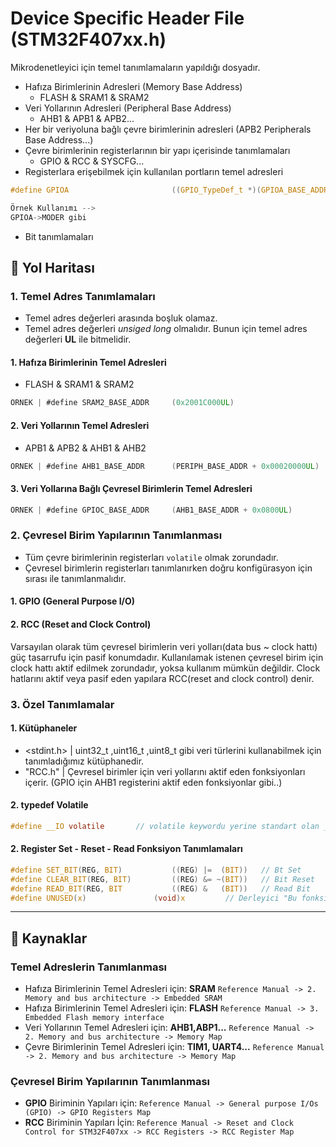 # Device Specific Header File (STM32F407xx.h)   
Mikrodenetleyici için temel tanımlamaların yapıldığı dosyadır. 

- Hafıza Birimlerinin Adresleri (Memory Base Address)
	- FLASH & SRAM1 & SRAM2
- Veri Yollarının Adresleri (Peripheral Base Address)
	- AHB1 & APB1 & APB2...
- Her bir veriyoluna bağlı çevre birimlerinin adresleri (APB2 Peripherals Base Address...)
- Çevre birimlerinin registerlarının bir yapı içerisinde tanımlamaları 
	- GPIO & RCC & SYSCFG...
- Registerlara erişebilmek için kullanılan  portların temel adresleri
```c
#define GPIOA						((GPIO_TypeDef_t *)(GPIOA_BASE_ADDR))

Örnek Kullanımı -->    
GPIOA->MODER gibi
```

- Bit tanımlamaları 


## :dart: Yol Haritası      
### **1. Temel Adres Tanımlamaları**  
- Temel adres değerleri arasında boşluk olamaz.
- Temel adres değerleri _unsiged long_ olmalıdır. Bunun için temel adres değerleri **UL** ile bitmelidir. 
#### 1. Hafıza Birimlerinin Temel Adresleri     
- FLASH & SRAM1 & SRAM2          
```c
ÖRNEK | #define SRAM2_BASE_ADDR		(0x2001C000UL)
```
#### 2. Veri Yollarının Temel Adresleri 
- APB1 & APB2 & AHB1 & AHB2       
```c
ÖRNEK | #define AHB1_BASE_ADDR		(PERIPH_BASE_ADDR + 0x00020000UL)
```   
#### 3. Veri Yollarına Bağlı Çevresel Birimlerin Temel Adresleri 
```c
ÖRNEK | #define GPIOC_BASE_ADDR		(AHB1_BASE_ADDR + 0x0800UL)	
```


### **2. Çevresel Birim Yapılarının Tanımlanması**    
- Tüm çevre birimlerinin registerları `volatile` olmak zorundadır.   
- Çevresel birimlerin registerları tanımlanırken doğru konfigürasyon için sırası ile tanımlanmalıdır. 
#### 1. GPIO (General Purpose I/O)              
#### 2. RCC (Reset and Clock Control)                          
Varsayılan olarak tüm çevresel birimlerin veri yolları(data bus ~ clock hattı) güç tasarrufu için pasif konumdadır. Kullanılamak istenen çevresel birim için clock hattı aktif edilmek zorundadır, yoksa kullanım mümkün değildir. Clock hatlarını aktif veya pasif eden yapılara RCC(reset and clock control) denir.      


### 3. Özel Tanımlamalar
#### 1. Kütüphaneler
- <stdint.h> | uint32_t ,uint16_t ,uint8_t gibi veri türlerini kullanabilmek için tanımladığımız kütüphanedir.              
- "RCC.h" | Çevresel birimler için veri yollarını aktif eden fonksiyonları içerir. (GPIO için AHB1 registerini aktif eden fonksiyonlar gibi..)  

#### 2. typedef Volatile               
```c
#define __IO volatile		// volatile keywordu yerine standart olan __IO keyword'un kullanılması
```

#### 2. Register Set - Reset - Read Fonksiyon Tanımlamaları
```c
#define SET_BIT(REG, BIT)			((REG) |=  (BIT))	// Bt Set
#define CLEAR_BIT(REG, BIT)			((REG) &= ~(BIT))	// Bit Reset
#define READ_BIT(REG, BIT			((REG) &   (BIT))	// Read Bit 
#define UNUSED(x)				(void)x			// Derleyici "Bu fonksiyon kullanılmıyor" hatasını vermesin diye kullanılan fonksiyon. 
```

---  
## :bookmark_tabs: Kaynaklar 
### Temel Adreslerin Tanımlanması 
- Hafıza Birimlerinin Temel Adresleri için: **SRAM**  ``` Reference Manual -> 2. Memory and bus architecture -> Embedded SRAM ```
- Hafıza Birimlerinin Temel Adresleri için: **FLASH** ``` Reference Manual -> 3. Embedded Flash memory interface ```
- Veri Yollarının Temel Adresleri için: **AHB1,ABP1...** ``` Reference Manual -> 2. Memory and bus architecture -> Memory Map ```
- Çevre Birimlerinin Temel Adresleri için: **TIM1, UART4...** ``` Reference Manual -> 2. Memory and bus architecture -> Memory Map ```
### Çevresel Birim Yapılarının Tanımlanması 
- **GPIO** Biriminin Yapıları için: ``` Reference Manual -> General purpose I/Os (GPIO) -> GPIO Registers Map ``` 
- **RCC** Biriminin Yapıları İçin:  ``` Reference Manual -> Reset and Clock Control for STM32F407xx -> RCC Registers -> RCC Register Map ```
